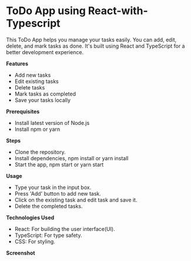 # ToDo App using React-with-Typescript
This ToDo App helps you manage your tasks easily. You can add, edit, delete, and mark tasks as done. It's built using React and TypeScript for a better development experience.

**Features**
- Add new tasks
- Edit existing tasks
- Delete tasks
- Mark tasks as completed
- Save your tasks locally

**Prerequisites**
- Install latest version of Node.js
- Install npm or yarn

**Steps**
- Clone the repository.
- Install dependencies, npm install or yarn install
- Start the app, npm start or yarn start

**Usage**
- Type your task in the input box.
- Press 'Add' button to add new task.
- Click on the existing task and edit task and save it.
- Delete the completed tasks.

**Technologies Used**
- React: For building the user interface(UI).
- TypeScript: For type safety.
- CSS: For styling.

**Screenshot**
